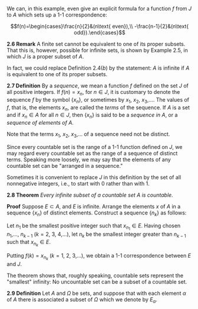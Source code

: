 We can, in this example, even give an explicit formula for a function $f$ from $J$ to $A$ which sets up a 1-1 correspondence:

$$f(n)=\begin{cases}\frac{n}{2}&(n\text{ even}),\\ -\frac{n-1}{2}&(n\text{ odd}).\end{cases}$$

**2.6 Remark** A finite set cannot be equivalent to one of its proper subsets. That this is, however, possible for infinite sets, is shown by Example 2.5, in which $J$ is a proper subset of $A$.

In fact, we could replace Definition 2.4$(b)$ by the statement: $A$ is infinite if $A$ is equivalent to one of its proper subsets.

**2.7 Definition** By a _sequence_, we mean a function $f$ defined on the set $J$ of all positive integers. If $f(n)=x_{n}$, for $n\in J$, it is customary to denote the sequence $f$ by the symbol $\{x_{n}\}$, or sometimes by $x_{1}$, $x_{2}$, $x_{3}$,.... The values of $f$, that is, the elements $x_{n}$, are called the _terms_ of the sequence. If $A$ is a set and if $x_{n}\in A$ for all $n\in J$, then $\{x_{n}\}$ is said to be a _sequence in $A$_, or a _sequence of elements of $A$_.

Note that the terms $x_{1}$, $x_{2}$, $x_{3}$,... of a sequence need not be distinct.

Since every countable set is the range of a 1-1 function defined on $J$, we may regard every countable set as the range of a sequence of distinct terms. Speaking more loosely, we may say that the elements of any countable set can be "arranged in a sequence."

Sometimes it is convenient to replace $J$ in this definition by the set of all nonnegative integers, i.e., to start with 0 rather than with 1.

**2.8 Theorem** _Every infinite subset of a countable set $A$ is countable._

**Proof** Suppose $E\subset A$, and $E$ is infinite. Arrange the elements $x$ of $A$ in a sequence $\{x_{n}\}$ of distinct elements. Construct a sequence $\{n_{k}\}$ as follows:

Let $n_{1}$ be the smallest positive integer such that $x_{n_{1}}\in E$. Having chosen $n_{1}$,..., $n_{k-1}$ ($k=2$, $3$, $4$,...), let $n_{k}$ be the smallest integer greater than $n_{k-1}$ such that $x_{n_{k}}\in E$.

Putting $f(k)=x_{n_{k}}$ ($k=1$, $2$, $3$,...), we obtain a 1-1 correspondence between $E$ and $J$.

The theorem shows that, roughly speaking, countable sets represent the "smallest" infinity: No uncountable set can be a subset of a countable set.

**2.9 Definition** Let $A$ and $\Omega$ be sets, and suppose that with each element $\alpha$ of $A$ there is associated a subset of $\Omega$ which we denote by $E_{\alpha}$.